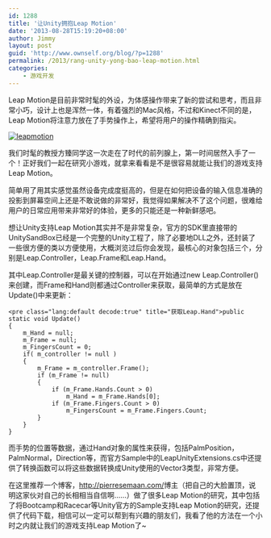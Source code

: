 ```yaml
---
id: 1288
title: '让Unity拥抱Leap Motion'
date: '2013-08-28T15:19:20+08:00'
author: Jimmy
layout: post
guid: 'http://www.ownself.org/blog/?p=1288'
permalink: /2013/rang-unity-yong-bao-leap-motion.html
categories:
    - 游戏开发
---
```


Leap Motion是目前非常时髦的外设，为体感操作带来了新的尝试和思考，而且非常小巧，设计上也是浑然一体，有着强烈的Mac风格，不过和Kinect不同的是，Leap Motion将注意力放在了手势操作上，希望将用户的操作精确到指尖。

[![leapmotion](http://www.ownself.org/blog/wp-content/uploads/2013/08/leapmotion.jpg)](http://www.ownself.org/blog/wp-content/uploads/2013/08/leapmotion.jpg)

我们时髦的教授方臻同学这一次走在了时代的前列腺上，第一时间居然入手了一个！正好我们一起在研究小游戏，就拿来看看是不是很容易就能让我们的游戏支持Leap Motion。

简单用了用其实感觉虽然设备完成度挺高的，但是在如何把设备的输入信息准确的投影到屏幕空间上还是不敢说做的非常好，我觉得如果解决不了这个问题，很难给用户的日常应用带来非常好的体验，更多的只能还是一种新鲜感吧。

想让Unity支持Leap Motion其实并不是非常复杂，官方的SDK里直接带的UnitySandBox已经是一个完整的Unity工程了，除了必要地DLL之外，还封装了一些很方便的类以方便使用，大概浏览过后你会发现，最核心的对象包括三个，分别是Leap.Controller，Leap.Frame和Leap.Hand。

其中Leap.Controller是最关键的控制器，可以在开始通过new Leap.Controller()来创建，而Frame和Hand则都通过Controller来获取，最简单的方式是放在Update()中来更新：

```
<pre class="lang:default decode:true" title="获取Leap.Hand">public static void Update() 
{
	m_Hand = null;
	m_Frame = null;
	m_FingersCount = 0;
	if( m_controller != null )
	{
		m_Frame	= m_controller.Frame();
		if (m_Frame != null)
		{
			if (m_Frame.Hands.Count > 0)
				m_Hand = m_Frame.Hands[0];
			if (m_Frame.Fingers.Count > 0)
				m_FingersCount = m_Frame.Fingers.Count;
		}
	}
}
```

而手势的位置等数据，通过Hand对象的属性来获得，包括PalmPosition，PalmNormal，Direction等，而官方Sample中的LeapUnityExtensions.cs中还提供了转换函数可以将这些数据转换成Unity使用的Vector3类型，非常方便。

在这里推荐一个博客，<http://pierresemaan.com/>博主（把自己的大脸置顶，说明这家伙对自己的长相相当自信啊……）做了很多Leap Motion的研究，其中包括了将Bootcamp和Racecar等Unity官方的Sample支持Leap Motion的研究，还提供了代码下载，相信可以一定可以帮到有兴趣的朋友们，我看了他的方法在一个小时之内就让我们的游戏支持Leap Motion了~